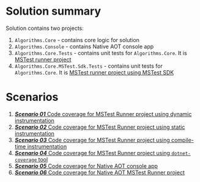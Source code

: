 # Solution summary

Solution contains two projects:
1. `Algorithms.Core` - contains core logic for solution
2. `Algorithms.Console` - contains Native AOT console app
3. `Algorithms.Core.Tests` - contains unit tests for `Algorithms.Core`. It is [MSTest runner project](https://learn.microsoft.com/en-us/dotnet/core/testing/unit-testing-mstest-runner-intro?tabs=dotnetcli)
4. `Algorithms.Core.MSTest.Sdk.Tests` - contains unit tests for `Algorithms.Core`. It is [MSTest runner project using MSTest SDK](https://learn.microsoft.com/en-us/dotnet/core/testing/unit-testing-mstest-sdk)

# Scenarios

1. [***Scenario 01*** Code coverage for MSTest Runner project using dynamic instrumentation](scenarios/scenario01/README.md)
2. [***Scenario 02*** Code coverage for MSTest Runner project using static instrumentation](scenarios/scenario02/README.md)
3. [***Scenario 03*** Code coverage for MSTest Runner project using compile-time instrumentation](scenarios/scenario03/README.md)
4. [***Scenario 04*** Code coverage for MSTest Runner project using `dotnet-coverage` tool](scenarios/scenario04/README.md)
5. [***Scenario 05*** Code coverage for Native AOT console app](scenarios/scenario05/README.md)
6. [***Scenario 06*** Code coverage for Native AOT MSTest Runner project](scenarios/scenario06/README.md)
